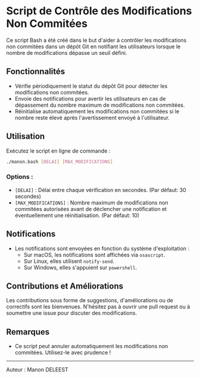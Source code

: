 # Script de Contrôle des Modifications Non Commitées

Ce script Bash a été créé dans le but d'aider à contrôler les modifications non commitées dans un dépôt Git en notifiant les utilisateurs lorsque le nombre de modifications dépasse un seuil défini.

## Fonctionnalités

- Vérifie périodiquement le statut du dépôt Git pour détecter les modifications non commitées.
- Envoie des notifications pour avertir les utilisateurs en cas de dépassement du nombre maximum de modifications non commitées.
- Réinitialise automatiquement les modifications non commitées si le nombre reste élevé après l'avertissement envoyé à l'utilisateur.

## Utilisation

Exécutez le script en ligne de commande :
```bash
./manon.bash [DELAI] [MAX_MODIFICATIONS]
```

### Options :
- `[DELAI]` : Délai entre chaque vérification en secondes. (Par défaut: 30 secondes)
- `[MAX_MODIFICATIONS]` : Nombre maximum de modifications non commitées autorisées avant de déclencher une notification et éventuellement une réinitialisation. (Par défaut: 10)

## Notifications

- Les notifications sont envoyées en fonction du système d'exploitation :
  - Sur macOS, les notifications sont affichées via `osascript`.
  - Sur Linux, elles utilisent `notify-send`.
  - Sur Windows, elles s'appuient sur `powershell`.

## Contributions et Améliorations

Les contributions sous forme de suggestions, d'améliorations ou de correctifs sont les bienvenues. N'hésitez pas à ouvrir une pull request ou à soumettre une issue pour discuter des modifications.

## Remarques

- Ce script peut annuler automatiquement les modifications non commitées. Utilisez-le avec prudence ! 

---
Auteur : Manon DELEEST